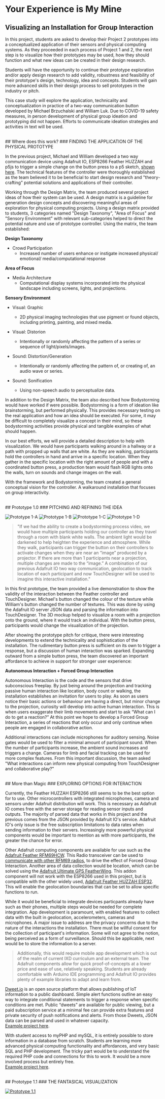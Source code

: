 # Your Experience is My Mine
## Visualizing an Installation for Group Interaction

In this project, students are asked to develop their Project 2 prototypes into a conceptualized application of their sensors and physical computing systems. As they proceeded in each process of Project 1 and 2, the next step is to visualize how their prototypes may be used, how they should function and what new ideas can be created in their design research.

Students will have the opportunity to continue their prototype exploration and/or apply design research to add validity, robustness and feasibility of their prototype's design, technology, idea and concepts. Students will gain more advanced skills in their design process to sell prototypes in the industry or pitch.

This case study will explore the application, technicality and conceptualization in practice of a two-way communication button developed by Michael Brzuchalski and William Luk. Due to COVID-19 safety measures, in person development of physical group ideation and prototyping did not happen. Efforts to communicate ideation strategies and activities in text will be used.

<br/>
## Where does this work?
### FINDING THE APPLICATION OF THE PHYSICAL PROTOTYPE

In the previous project, Michael and William developed a two way communication device using Adafruit IO, ESP8266 Feather HUZZAH and p5js to trigger a simple change on the button press to a p5 sketch, [shown here](https://www.youtube.com/watch?v=kvUjG0uZmqE). The technical features of the controller were thoroughly established as the team believed it to be beneficial to start design research and "theory-crafting" potential solutions and applications of their controller.

Working through the Design Matrix, the team produced several project ideas of how their system can be used. A design matrix is a guideline for generation design concepts and discovering meaningful areas of exploration for physical computing projects. Using a design matrix provided to students, 3 categories named "Design Taxonomy", "Area of Focus" and "Sensory Environment" with relevant sub-categories helped to direct the potential nature and use of prototype controller. Using the matrix, the team established:

**Design Taxonomy**
* Crowd Participation
  - Increased number of users enhance or instigate increased physical/ emotional/ media/computational response
  
**Area of Focus**
* Media Architecture
  - Computational display systems incorporated into the physical landscape including screens, lights, and projections.
  
**Sensory Environment**
* Visual: Graphic
  - 2D physical imaging technologies that use pigment or found objects, including printing, painting, and mixed media.
  
* Visual: Distorion
  - Intentionally or randomly affecting the pattern of a series or sequence of light/pixels/images.
  
* Sound: Distortion/Generation
  - Intentionally or randomly affecting the pattern of, or creating of, an audio wave or series.
  
* Sound: Sonification
  - Using non-speech audio to perceptualize data.

In addition to the Design Matrix, the team also described how Bodystorming would have worked if were possible. Bodystorming is a form of ideation like brainstorming, but performed physically. This provides necessary testing on the real application and how an idea should be executed. For some, it may be difficult to completely visualize a concept in their mind, so these bodystorming activities provide physical and tangible examples of what should happen.

In our best efforts, we will provide a detailed description to help with visualization. We would have participants walking around in a hallway or a path with propped up walls that are white. As they are walking, participants hold the controllers in hand and arrive in a specific location. When they gather in the specific location with the right amount of people and with a coordinated button press, a production team would flash RGB lights onto the walls, turn on sounds and change images on the wall.

With the framework and Bodystorming, the team created a general conceptual vision for the controller. A walkaround installation that focuses on group interactivity.

<br/>
## Prototype 1.0
### PITCHING AND REFINING THE IDEA

![Prototype 1-A](/images/TDMovieOut.0.jpg) ![Prototype 1-B](/images/TDMovieOut.1.jpg) ![Prototype 1-C](/images/TDMovieOut.2.jpg) ![Prototype 1-D](/images/TDMovieOut.3.jpg)


>"If we had the ability to create a bodystorming process video, we would have multiple participants holding our controller as they travel through a room with blank white walls. The ambient light would be darkened to help heighten the experience and atmosphere. While they walk, participants can trigger the button on their controllers to activate changes when they are near an “image” produced by a projector. If there are more than 1 participants near a projection, multiple changes are made to the “image.” 
A combination of our previous Adafruit IO two way communication, geolocation to track location of each participant and now TouchDesigner will be used to imagine this interactive installation."

In this first prototype, the team provided a live demonstration to show the validity of the interaction between the Feather controller and TouchDesigner. Michael's button changed the colour of the texture while William's button changed the number of textures. This was done by using the Adafruit IO server JSON data and parsing the information into TouchDesigner. The 3D mockup helped to visualize a room with a projection onto the ground, where it would track an individual. With the button press, participants would change the visualization of the projection.

After showing the prototype pitch for critique, there were interesting developments to extend the technicality and sophistication of the installation. The rudimentary button press is sufficient on its own to trigger a response, but a discussion of human interaction was sparked. Expanding outward from a simple button press, the team discovered an important affordance to achieve in support for stronger user experience:

**Autonomous Interaction + Forced Group Interaction**

Autonomous Interaction is the code and the sensors that drive subconscious freeplay. By just being around the projection and tracking passive human interaction like location, body count or walking, the installation establishes an invitation for users to play. As soon as users notice their basic actions or behaviour are having a direct, but minor change to the projection, curiosity will develop into active human interaction. This is when users exaggerate their limb movements and start to ask “What can I do to get a reaction?” At this point we hope to develop a Forced Group Interaction, a series of reactions that only occur and only continue when people are engaged in collaborative action.

Additional interactions can include microphones for auditory sensing. Noise gates would be used to filter a minimal amount of participant sound. When the number of participants increase, the ambient sound increases and triggers a change. Cameras for limb and facial tracking can be used for more complex features. From this important discussion, the team asked "What interactions can inform new physical computing from TouchDesigner and collaborative play?"

<br/>
## More than Magic
### EXPLORING OPTIONS FOR INTERACTION

Currently, the Feather HUZZAH ESP8266 still seems to be the best option for to use. Other microcontrollers with integrated microphones, camera and sensors under Adafruit distribution will work. This is necessary as Adafruit IO comes free with the server storage for reading sensor inputs and outputs. The majority of parsed data that works in this project and the previous comes from the JSON provided by Adafruit IO's service. Adafruit IO's only issue is the free subscription limitations to data rates when sending information to their servers. Increasingly more powerful physical components would be important to mention as with more participants, the greater the chance for error.

Other Adafruit computing components are available for use such as the [Adafruit Feather RFM69HCW](https://www.adafruit.com/product/3176). This Radio transceiver can be used to [communicate with other RFM69 radios](https://learn.adafruit.com/adafruit-feather-m0-radio-with-rfm69-packet-radio/using-the-rfm69-radio), to drive the effect of Forced Group Interaction. Another area of data collection would be location, which can be solved using the [Adafruit Ultimate GPS FeatherWing](https://www.adafruit.com/product/3133). This addon component will not work with the ESP8266 used in this project, but is compatible with the other widely used, [Adafruit Feather HUZZAH ESP32](https://www.adafruit.com/product/3405). This will enable the geolocation boundaries that can be set to allow specific functions to run.

While it would be beneficial to integrate devices particpants already have such as their phones, multiple steps would be needed for complete integration. App development is paramount, with enabled features to collect data with the built in geolocation, accelerometers, cameras and microphones. A major issue to address are the privacy concerns due to the nature of the interactions the installation. There must be willful consent for the collection of participant's information. Some will not agree to the notion, being perceived as a form of surveillance. Should this be applicable, next would be to store the information to a server.
>Additionally, this would require mobile app development which is out of the realm of current IXD curriculum and an external team. The Adafruit components allow for quick proof-of-concepts at a lower price and ease of use, relatively speaking. Students are already comfortable with Arduino IDE programming and Adafruit IO provides plenty of example libraries to adapt and learn from.

[Dweet.io](http://dweet.io/) is an open source platform that allows publishing of IoT information to a public dashboard. Simple alert functions outline an easy way to integrate conditional statements to trigger a response when specific conditions are met. Public “dweets” are available for public viewing, but a paid subscription service at a minimal fee can provide extra features and private security of push notifications and alerts. From those Dweets, JSON data can be parsed and used in whatever capacity.<br/>
[Example project here](https://subscription.packtpub.com/book/hardware_and_creative/9781785286582/1/ch01lvl1sec15/sending-data-to-the-cloud).

With student access to myPHP and mySQL, it is entirely possible to store information in a database from scratch. Students are learning more advanced physical computing functionality and affordances, and very basic SQL and PHP development. The tricky part would be to understand the required PHP code and connections for this to work. It would be a more involved process but entirely free.<br/>[Example project here](https://theiotprojects.com/insert-data-into-mysql-database-with-esp8266/).

<br/>
## Prototype 1.1
### THE FANTASICAL VISUALIZATION

[![Prototype 1.1](/images/proto1-1-thumb.jpg)](https://www.youtube.com/watch?v=__j6FiRErwo)
